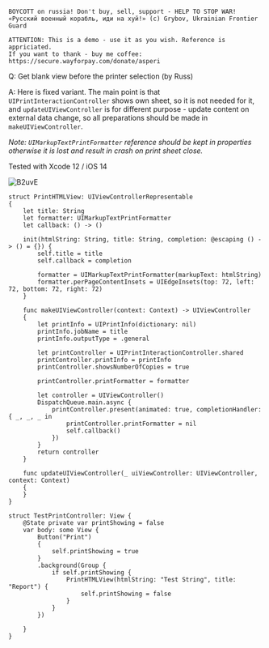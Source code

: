 ```
BOYCOTT on russia! Don't buy, sell, support - HELP TO STOP WAR!
«Русский военный корабль, иди на хуй!» (c) Grybov, Ukrainian Frontier Guard

ATTENTION: This is a demo - use it as you wish. Reference is appriciated.
If you want to thank - buy me coffee: https://secure.wayforpay.com/donate/asperi
```

Q: Get blank view before the printer selection (by Russ)

A: Here is fixed variant. The main point is that `UIPrintInteractionController` shows own sheet, so it is not needed for it, and `updateUIViewController` is for different purpose - update content on external data change, so all preparations should be made in `makeUIViewController`.

*Note: `UIMarkupTextPrintFormatter` reference should be kept in properties otherwise it is lost and result in crash on print sheet close.* 

Tested with Xcode 12 / iOS 14

![B2uvE](https://user-images.githubusercontent.com/62171579/175801220-df108af9-9e9f-41f3-a2dd-85b5d74f3f0e.gif)

```
struct PrintHTMLView: UIViewControllerRepresentable
{
    let title: String
    let formatter: UIMarkupTextPrintFormatter
    let callback: () -> ()

    init(htmlString: String, title: String, completion: @escaping () -> () = {}) {
        self.title = title
        self.callback = completion

        formatter = UIMarkupTextPrintFormatter(markupText: htmlString)
        formatter.perPageContentInsets = UIEdgeInsets(top: 72, left: 72, bottom: 72, right: 72)
    }

    func makeUIViewController(context: Context) -> UIViewController
    {
        let printInfo = UIPrintInfo(dictionary: nil)
        printInfo.jobName = title
        printInfo.outputType = .general

        let printController = UIPrintInteractionController.shared
        printController.printInfo = printInfo
        printController.showsNumberOfCopies = true

        printController.printFormatter = formatter

        let controller = UIViewController()
        DispatchQueue.main.async {
            printController.present(animated: true, completionHandler: { _, _, _ in
                printController.printFormatter = nil
                self.callback()
            })
        }
        return controller
    }

    func updateUIViewController(_ uiViewController: UIViewController, context: Context)
    {
    }
}

struct TestPrintController: View {
    @State private var printShowing = false
    var body: some View {
        Button("Print")
        {
            self.printShowing = true
        }
        .background(Group {
            if self.printShowing {
                PrintHTMLView(htmlString: "Test String", title: "Report") {
                    self.printShowing = false
                }
            }
        })

    }
}
```
